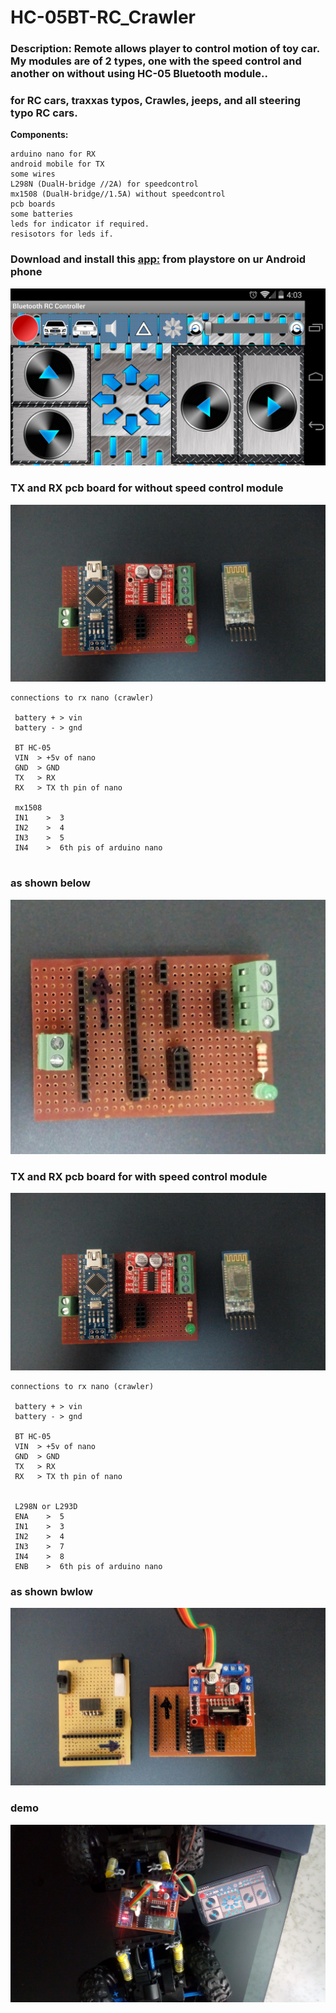 # HC-05BT-RC_Crawler

### Description: Remote allows player to control motion of toy car. My modules are of 2 types, one with the speed control and another on without using HC-05 Bluetooth module..
### for RC cars, traxxas typos, Crawles, jeeps, and all steering typo RC cars.

**Components:**

    arduino nano for RX
    android mobile for TX
    some wires
    L298N (DualH-bridge //2A) for speedcontrol
    mx1508 (DualH-bridge//1.5A) without speedcontrol
    pcb boards 
    some batteries
    leds for indicator if required.
    resisotors for leds if.
    
### Download and install this [app:]( https://play.google.com/store/apps/details?id=braulio.calle.bluetoothRCcontroller&hl=en_IN&gl=US) from playstore on ur Android phone
 ![Alt text](pics/6.png)
 
### TX and RX pcb board for without speed control module
 ![Alt text](pics/4.jpg)
 

```
connections to rx nano (crawler)
 
 battery + > vin  
 battery - > gnd
 
 BT HC-05
 VIN  > +5v of nano
 GND  > GND
 TX   > RX
 RX   > TX th pin of nano
 
 mx1508
 IN1    >  3
 IN2    >  4
 IN3    >  5
 IN4    >  6th pis of arduino nano 
 
```
### as shown below
 ![Alt text](pics/1.jpg)  
 

 
### TX and RX pcb board for with speed control module
 ![Alt text](pics/4.jpg)  
 
```
connections to rx nano (crawler)
 
 battery + > vin  
 battery - > gnd
 
 BT HC-05
 VIN  > +5v of nano
 GND  > GND
 TX   > RX
 RX   > TX th pin of nano
 
 
 L298N or L293D
 ENA    >  5
 IN1    >  3
 IN2    >  4
 IN3    >  7
 IN4    >  8
 ENB    >  6th pis of arduino nano
```
 
 
 ### as shown bwlow
 ![Alt text](pics/2.jpg)  
 
 ### demo
 ![Alt text](pics/5.jpg)  
  
